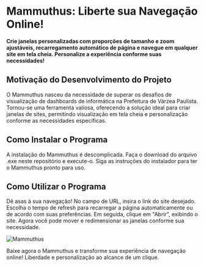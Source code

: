 # Mammuthus: Liberte sua Navegação Online!

**Crie janelas personalizadas com proporções de tamanho e zoom ajustáveis, recarregamento automático de página e navegue em qualquer site em tela cheia. Personalize a experiência conforme suas necessidades!**

## Motivação do Desenvolvimento do Projeto

O Mammuthus nasceu da necessidade de superar os desafios de visualização de dashboards de informática na Prefeitura de Várzea Paulista. Tornou-se uma ferramenta valiosa, oferecendo a solução ideal para criar janelas de sites, permitindo visualização em tela cheia e personalização conforme as necessidades específicas.

## Como Instalar o Programa

A instalação do Mammuthus é descomplicada. Faça o download do arquivo .exe neste repositório e execute-o. Siga as instruções do instalador para ter o Mammuthus pronto para uso.

## Como Utilizar o Programa

Dê asas à sua navegação! No campo de URL, insira o link do site desejado. Escolha o tempo de refresh para recarregar a página automaticamente ou de acordo com suas preferências. Em seguida, clique em "Abrir", exibindo o site. Agora você pode mover e redimensionar as janelas conforme sua necessidade.

![Mammuthus](https://user-images.githubusercontent.com/41215700/208676200-9b6466ec-1ba8-4a7b-95a7-105e612e1539.png)

Baixe agora o Mammuthus e transforme sua experiência de navegação online! Liberdade e personalização ao alcance de um clique.
